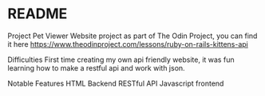 # README

Project
Pet Viewer Website project as part of The Odin Project, you can find it here https://www.theodinproject.com/lessons/ruby-on-rails-kittens-api

Difficulties
First time creating my own api friendly website, it was fun learning how to make a restful api and work with json.

Notable Features
HTML Backend
RESTful API
Javascript frontend
